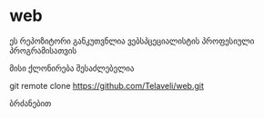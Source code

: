 # web
ეს რეპოზიტორი განკუთვნლია ვებსპცეციალისტის პროფესიული პროგრამისათვის

მისი ქლონირება შესაძლებელია 

git remote clone https://github.com/Telaveli/web.git

ბრძანებით
